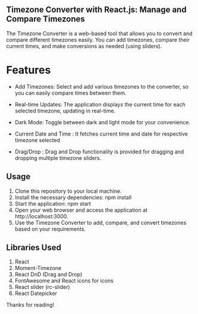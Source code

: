 ## Timezone Converter with React.js: Manage and Compare Timezones
The Timezone Converter is a web-based tool that allows you to convert and compare different timezones easily. You can add timezones, compare their current times, and make conversions as needed (using sliders).

# Features
- Add Timezones: Select and add various timezones to the converter, so you can easily compare times between them.

- Real-time Updates: The application displays the current time for each selected timezone, updating in real-time.

- Dark Mode: Toggle between dark and light mode for your convenience.

- Current Date and Time : It fetches current time and date for respective timezone selected

- Drag/Drop : Drag and Drop functionality is provided for dragging and dropping multiple timezone sliders.

## Usage
1. Clone this repository to your local machine.
2. Install the necessary dependencies:
   npm install
4. Start the application:
   npm start
5. Open your web browser and access the application at http://localhost:3000.
6. Use the Timezone Converter to add, compare, and convert timezones based on your requirements.

## Libraries Used
 1. React
 2. Moment-Timezone
 3. React DnD (Drag and Drop)
 4. FontAwesome and React icons for icons
 5. React slider (rc-slider)
 6. React Datepicker

Thanks for reading!
